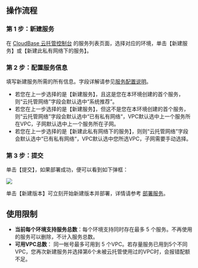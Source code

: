 ## 操作流程

### 第 1 步：新建服务

在 [CloudBase 云托管控制台](https://console.cloud.tencent.com/tcb/service) 的服务列表页面，选择对应的环境，单击【新建服务】或【新建此私有网络下的服务】。

### 第 2 步：配置服务信息

填写新建服务所需的所有信息。字段详解请参见[服务配置说明](https://cloud.tencent.com/document/product/1243/49261)。
- 若您在上一步选择的是【新建服务】，且这是您在本环境创建的首个服务，则“云托管网络”字段会默认选中“系统推荐”。
- 若您在上一步选择的是【新建服务】，但这不是您在本环境创建的首个服务，则“云托管网络”字段会默认选中“已有私有网络“，VPC默认选中上一个服务所在VPC，子网默认选中上一个服务所在子网。
- 若您在上一步选择的是【新建此私有网络下的服务】，则则“云托管网络”字段会默认选中“已有私有网络“，VPC默认选中您所选VPC，子网需要手动选择。

### 第 3 步：提交

单击【提交】，如果部署成功，便可以看到如下弹框：

![](https://main.qcloudimg.com/raw/49ee89fd54955cce5cdd008f5ccaa914.png)

单击【新建版本】可立刻开始新建版本并部署，详情请参考 [部署服务](https://cloud.tencent.com/document/product/1243/46127)。

## 使用限制

- **当前每个环境支持服务总数**：每个环境支持同时存在最多 5 个服务。不再使用的服务可以删除，不计入服务总数。
- **可用VPC总数**： 同一帐号最多可用到 5 个VPC。若存量服务已用到5个不同VPC，您再次新建服务并选择第6个未被云托管使用过的VPC时，会报错配额不足。
